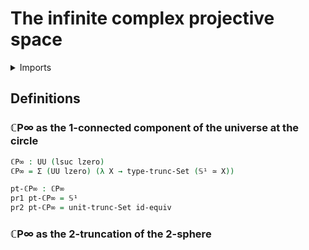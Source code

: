 # The infinite complex projective space

<details><summary>Imports</summary>
```agda
module synthetic-homotopy-theory.infinite-complex-projective-space where
open import foundation.dependent-pair-types
open import foundation.equivalences
open import foundation.set-truncations
open import foundation.universe-levels
open import synthetic-homotopy-theory.circle
```
</details>

## Definitions

### ℂP∞ as the 1-connected component of the universe at the circle

```agda
ℂP∞ : UU (lsuc lzero)
ℂP∞ = Σ (UU lzero) (λ X → type-trunc-Set (𝕊¹ ≃ X))

pt-ℂP∞ : ℂP∞
pr1 pt-ℂP∞ = 𝕊¹
pr2 pt-ℂP∞ = unit-trunc-Set id-equiv
```

### ℂP∞ as the 2-truncation of the 2-sphere
